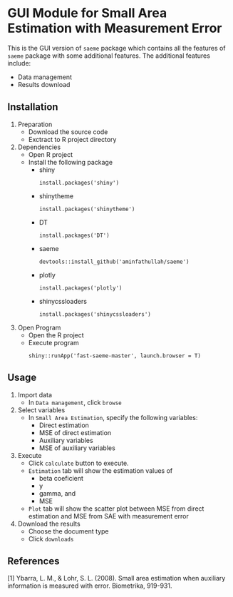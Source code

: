 # GUI Module for Small Area Estimation with Measurement Error
This is the GUI version of `saeme` package which contains all the features of `saeme` package with some additional features. The additional features include:
* Data management
* Results download

Installation
----
1. Preparation
	* Download the source code
	* Exctract to R project directory
2. Dependencies
	* Open R project
	* Install the following package
	    * shiny
    	    ```
    	    install.packages('shiny')
    	    ```
		* shinytheme
    	    ```
    	    install.packages('shinytheme')
    	    ```
		* DT
    	    ```
    	    install.packages('DT')
    	    ```
		* saeme
    	    ```
    	    devtools::install_github('aminfathullah/saeme')
    	    ```
        * plotly
    	    ```
    	    install.packages('plotly')
    	    ```
        * shinycssloaders
    	    ```
    	    install.packages('shinycssloaders')
    	    ```
3. Open Program
	* Open the R project
	* Execute program
    	```
    	shiny::runApp('fast-saeme-master', launch.browser = T)
    	```

Usage
----
 1. Import data
 	* In `Data management`, click `browse`
 2. Select variables
 	* In `Small Area Estimation`, specify the following variables:
 		* Direct estimation
 		* MSE of direct estimation
 		* Auxiliary variables
 		* MSE of auxiliary variables
 3. Execute
 	* Click `calculate` button to execute.
 	* `Estimation` tab will show the estimation values of 
 		* beta coeficient
 		* y
 		* gamma, and
 		* MSE
 	* `Plot` tab will show the scatter plot between MSE from direct estimation and MSE from SAE with measurement error
 4. Download the results
 	* Choose the document type
 	* Click `downloads`

References
----
[1] Ybarra, L. M., & Lohr, S. L. (2008). Small area estimation when auxiliary information is measured with error. Biometrika, 919-931.